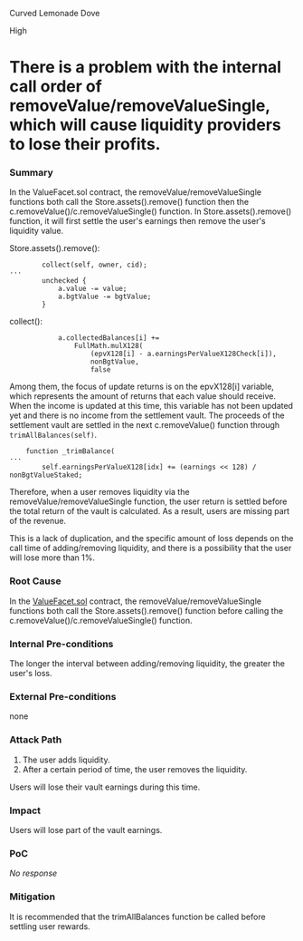 Curved Lemonade Dove

High

# There is a problem with the internal call order of removeValue/removeValueSingle, which will cause liquidity providers to lose their profits.

### Summary

In the ValueFacet.sol contract, the removeValue/removeValueSingle functions both call the Store.assets().remove() function then the c.removeValue()/c.removeValueSingle() function. In Store.assets().remove() function, it will first settle the user's earnings then remove the user's liquidity value.

Store.assets().remove():
```solidity
        collect(self, owner, cid);
···
        unchecked {
            a.value -= value;
            a.bgtValue -= bgtValue;
        }
```
collect():
```soldity
            a.collectedBalances[i] +=
                FullMath.mulX128(
                    (epvX128[i] - a.earningsPerValueX128Check[i]),
                    nonBgtValue,
                    false
```
Among them, the focus of update returns is on the epvX128[i] variable, which represents the amount of returns that each value should receive. When the income is updated at this time, this variable has not been updated yet and there is no income from the settlement vault.
The proceeds of the settlement vault are settled in the next c.removeValue() function through `trimAllBalances(self)`.
```solidity
    function _trimBalance(
···
        self.earningsPerValueX128[idx] += (earnings << 128) / nonBgtValueStaked;
```
Therefore, when a user removes liquidity via the removeValue/removeValueSingle function, the user return is settled before the total return of the vault is calculated. As a result, users are missing part of the revenue.

This is a lack of duplication, and the specific amount of loss depends on the call time of adding/removing liquidity, and there is a possibility that the user will lose more than 1%.

### Root Cause

In the [ValueFacet.sol](https://github.com/sherlock-audit/2025-04-burve/blob/44cba36e2a0c3cd7b6999459bf7746db92f8cc0a/Burve/src/multi/facets/ValueFacet.sol#L190-L191) contract, the removeValue/removeValueSingle functions both call the Store.assets().remove() function before calling the c.removeValue()/c.removeValueSingle() function.

### Internal Pre-conditions

The longer the interval between adding/removing liquidity, the greater the user's loss.

### External Pre-conditions

none

### Attack Path

1. The user adds liquidity.
2. After a certain period of time, the user removes the liquidity.

Users will lose their vault earnings during this time.

### Impact

Users will lose part of the vault earnings.

### PoC

_No response_

### Mitigation

It is recommended that the trimAllBalances function be called before settling user rewards.